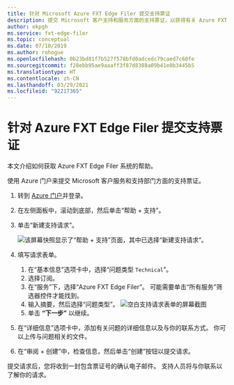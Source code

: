 ```yaml
---
title: 针对 Microsoft Azure FXT Edge Filer 提交支持票证
description: 提交 Microsoft 客户支持和服务方面的支持票证，以获得有关 Azure FXT Edge Filer 系统方面的帮助。
author: ekpgh
ms.service: fxt-edge-filer
ms.topic: conceptual
ms.date: 07/10/2019
ms.author: rohogue
ms.openlocfilehash: 0b23bd81f7b527f578bfd0adcedc79caed7c60fe
ms.sourcegitcommit: f28ebb95ae9aaaff3f87d8388a09b41e0b3445b5
ms.translationtype: HT
ms.contentlocale: zh-CN
ms.lasthandoff: 03/29/2021
ms.locfileid: "92217365"
---
```

# <a name="open-a-support-ticket-for-the-azure-fxt-edge-filer"></a>针对 Azure FXT Edge Filer 提交支持票证

本文介绍如何获取 Azure FXT Edge Filer 系统的帮助。

使用 Azure 门户来提交 Microsoft 客户服务和支持部门方面的支持票证。

1. 转到 [Azure 门户](https://portal.azure.com/)并登录。
1. 在左侧面板中，滚动到底部，然后单击“帮助 + 支持”。
1. 单击“新建支持请求”。

   ![该屏幕快照显示了“帮助 + 支持”页面，其中已选择“新建支持请求”。](media/fxt-support-blank.png)

1. 填写请求表单。  
    1. 在“基本信息”选项卡中，选择“问题类型 ``Technical``”。 
    1. 选择订阅。
    1. 在“服务”下，选择“Azure FXT Edge Filer”。  可能需要单击“所有服务”筛选器控件才能找到。
    1. 输入摘要，然后选择“问题类型”。 
    ![空白支持请求表单的屏幕截图](media/fxt-support-populated.png)
    1. 单击 **“下一步”** 以继续。
1. 在“详细信息”选项卡中，添加有关问题的详细信息以及与你的联系方式。 你可以上传与问题相关的文件。
1. 在“审阅 + 创建”中，检查信息，然后单击“创建”按钮以提交请求。 

提交请求后，您将收到一封包含票证号的确认电子邮件。 支持人员将与你联系以了解你的请求。
